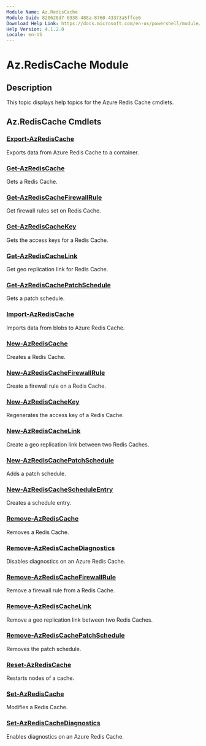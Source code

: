 ```yaml
---
Module Name: Az.RedisCache
Module Guid: 820628d7-6938-488a-8760-43373a5ffce6
Download Help Link: https://docs.microsoft.com/en-us/powershell/module/az.rediscache
Help Version: 4.1.2.0
Locale: en-US
---
```


# Az.RedisCache Module
## Description
This topic displays help topics for the Azure Redis Cache cmdlets.

## Az.RedisCache Cmdlets
### [Export-AzRedisCache](Export-AzRedisCache.md)
Exports data from Azure Redis Cache to a container.

### [Get-AzRedisCache](Get-AzRedisCache.md)
Gets a Redis Cache.

### [Get-AzRedisCacheFirewallRule](Get-AzRedisCacheFirewallRule.md)
Get firewall rules set on Redis Cache.

### [Get-AzRedisCacheKey](Get-AzRedisCacheKey.md)
Gets the access keys for a Redis Cache.

### [Get-AzRedisCacheLink](Get-AzRedisCacheLink.md)
Get geo replication link for Redis Cache.

### [Get-AzRedisCachePatchSchedule](Get-AzRedisCachePatchSchedule.md)
Gets a patch schedule.

### [Import-AzRedisCache](Import-AzRedisCache.md)
Imports data from blobs to Azure Redis Cache.

### [New-AzRedisCache](New-AzRedisCache.md)
Creates a Redis Cache.

### [New-AzRedisCacheFirewallRule](New-AzRedisCacheFirewallRule.md)
Create a firewall rule on a Redis Cache.

### [New-AzRedisCacheKey](New-AzRedisCacheKey.md)
Regenerates the access key of a Redis Cache.

### [New-AzRedisCacheLink](New-AzRedisCacheLink.md)
Create a geo replication link between two Redis Caches.

### [New-AzRedisCachePatchSchedule](New-AzRedisCachePatchSchedule.md)
Adds a patch schedule.

### [New-AzRedisCacheScheduleEntry](New-AzRedisCacheScheduleEntry.md)
Creates a schedule entry.

### [Remove-AzRedisCache](Remove-AzRedisCache.md)
Removes a Redis Cache.

### [Remove-AzRedisCacheDiagnostics](Remove-AzRedisCacheDiagnostics.md)
Disables diagnostics on an Azure Redis Cache.

### [Remove-AzRedisCacheFirewallRule](Remove-AzRedisCacheFirewallRule.md)
Remove a firewall rule from a Redis Cache.

### [Remove-AzRedisCacheLink](Remove-AzRedisCacheLink.md)
Remove a geo replication link between two Redis Caches.

### [Remove-AzRedisCachePatchSchedule](Remove-AzRedisCachePatchSchedule.md)
Removes the patch schedule.

### [Reset-AzRedisCache](Reset-AzRedisCache.md)
Restarts nodes of a cache.

### [Set-AzRedisCache](Set-AzRedisCache.md)
Modifies a Redis Cache.

### [Set-AzRedisCacheDiagnostics](Set-AzRedisCacheDiagnostics.md)
Enables diagnostics on an Azure Redis Cache.

